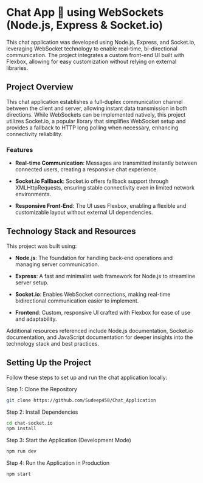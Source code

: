 # Chat App 💬 using WebSockets (Node.js, Express & Socket.io)

This chat application was developed using Node.js, Express, and Socket.io, leveraging WebSocket technology to enable real-time, bi-directional communication. The project integrates a custom front-end UI built with Flexbox, allowing for easy customization without relying on external libraries.

## Project Overview

This chat application establishes a full-duplex communication channel between the client and server, allowing instant data transmission in both directions. While WebSockets can be implemented natively, this project utilizes Socket.io, a popular library that simplifies WebSocket setup and provides a fallback to HTTP long polling when necessary, enhancing connectivity reliability.

### Features

* **Real-time Communication**:
  Messages are transmitted instantly between connected users, creating a responsive chat experience.
  
* **Socket.io Fallback**:
  Socket.io offers fallback support through XMLHttpRequests, ensuring stable connectivity even in limited network environments.
  
* **Responsive Front-End**:
  The UI uses Flexbox, enabling a flexible and customizable layout without external UI dependencies.

## Technology Stack and Resources

This project was built using:

* **Node.js**:
  The foundation for handling back-end operations and managing server communication.
  
* **Express**:
  A fast and minimalist web framework for Node.js to streamline server setup.
  
* **Socket.io**:
  Enables WebSocket connections, making real-time bidirectional communication easier to implement.

* **Frontend**:
  Custom, responsive UI crafted with Flexbox for ease of use and adaptability.
  
Additional resources referenced include Node.js documentation, Socket.io documentation, and JavaScript documentation for deeper insights into the technology stack and best practices.


## Setting Up the Project

Follow these steps to set up and run the chat application locally:

Step 1: Clone the Repository

```bash
git clone https://github.com/Sudeep458/Chat_Application
```
Step 2: Install Dependencies

```bash
cd chat-socket.io
npm install
```
Step 3: Start the Application (Development Mode)

```bash
npm run dev
```
Step 4: Run the Application in Production

```bash
npm start
```
